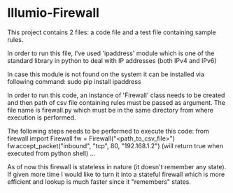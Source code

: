 # Illumio-Firewall
This project contains 2 files: a code file and a test file containing sample rules. 

In order to run this file, I've used 'ipaddress' module which is one of the standard library in python to deal with IP addresses (both IPv4 and IPv6)

In case this module is not found on the system it can be installed via following command: sudo pip install ipaddress

In order to run this code, an instance of 'Firewall' class needs to be created and then path of csv file containing rules must be passed as argument. The file name is firewall.py which must be in the same directory from where execution is performed. 

The following steps needs to be performed to execute this code:
from firewall import Firewall
fw = Firewall("<path_to_csv_file>")
fw.accept_packet("inbound", "tcp", 80, "192.168.1.2")     (will return true when executed from python shell)
...

As of now this firewall is stateless in nature (it doesn't remember any state). If given more time I would like to turn it into a stateful firewall which is more efficient and lookup is much faster since it "remembers" states.  
